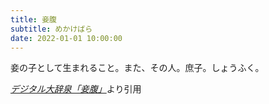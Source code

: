 ```yaml
---
title: 妾腹
subtitle: めかけばら
date: 2022-01-01 10:00:00
---
```


妾の子として生まれること。また、その人。庶子。しょうふく。

<cite>[デジタル大辞泉「妾腹」](https://dictionary.goo.ne.jp/word/%E5%A6%BE%E8%85%B9/)</cite>より引用